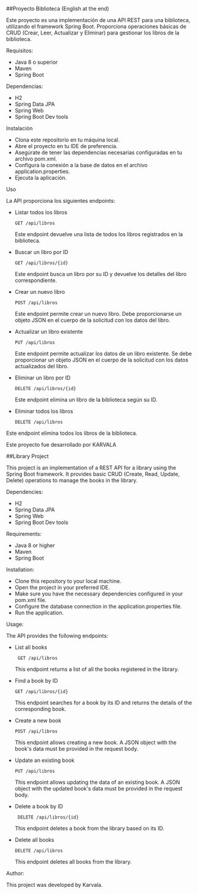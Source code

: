 ##Proyecto Biblioteca 
(English at the end)

Este proyecto es una implementación de una API REST para una biblioteca, utilizando el framework Spring Boot. Proporciona operaciones básicas de CRUD (Crear, Leer, Actualizar y Eliminar) para gestionar los libros de la biblioteca.

Requisitos:
  * Java 8 o superior
  * Maven
  * Spring Boot

Dependencias:

  * H2
  * Spring Data JPA
  * Spring Web
  * Spring Boot Dev tools

Instalación
 - Clona este repositorio en tu máquina local.
 - Abre el proyecto en tu IDE de preferencia.
 - Asegúrate de tener las dependencias necesarias configuradas en tu archivo pom.xml.
 - Configura la conexión a la base de datos en el archivo application.properties.
 - Ejecuta la aplicación.

Uso

La API proporciona los siguientes endpoints:

- Listar todos los libros

      GET /api/libros

  Este endpoint devuelve una lista de todos los libros registrados en la biblioteca.

- Buscar un libro por ID

      GET /api/libros/{id}

  Este endpoint busca un libro por su ID y devuelve los detalles del libro correspondiente.

- Crear un nuevo libro

      POST /api/libros

   Este endpoint permite crear un nuevo libro. Debe proporcionarse un objeto JSON en el cuerpo de la solicitud con los datos del libro.

- Actualizar un libro existente

      PUT /api/libros

  Este endpoint permite actualizar los datos de un libro existente. Se debe proporcionar un objeto JSON en el cuerpo de la solicitud con los datos actualizados del libro.

- Eliminar un libro por ID

      DELETE /api/libros/{id}

  Este endpoint elimina un libro de la biblioteca según su ID.

- Eliminar todos los libros

      DELETE /api/libros

Este endpoint elimina todos los libros de la biblioteca.

Este proyecto fue desarrollado por KARVALA

##Library Project

This project is an implementation of a REST API for a library using the Spring Boot framework. It provides basic CRUD (Create, Read, Update, Delete) operations to manage the books in the library.

Dependencies:

  * H2
  * Spring Data JPA
  * Spring Web
  * Spring Boot Dev tools

Requirements:

  * Java 8 or higher
  * Maven
  * Spring Boot

Installation:
  * Clone this repository to your local machine.
  * Open the project in your preferred IDE.
  * Make sure you have the necessary dependencies configured in your pom.xml file.
  * Configure the database connection in the application.properties file.
  * Run the application.

Usage: 

The API provides the following endpoints:

- List all books

       GET /api/libros

  This endpoint returns a list of all the books registered in the library.

- Find a book by ID

      GET /api/libros/{id}

  This endpoint searches for a book by its ID and returns the details of the corresponding book.

- Create a new book

      POST /api/libros

  This endpoint allows creating a new book. A JSON object with the book's data must be provided in the request body.

- Update an existing book

      PUT /api/libros

  This endpoint allows updating the data of an existing book. A JSON object with the updated book's data must be provided in the request body.

- Delete a book by ID

       DELETE /api/libros/{id}

  This endpoint deletes a book from the library based on its ID.

- Delete all books

      DELETE /api/libros

  This endpoint deletes all books from the library.

Author:

 This project was developed by Karvala.
